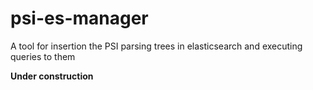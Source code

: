 # psi-es-manager

A tool for insertion the PSI parsing trees in elasticsearch and executing queries to them

**Under construction**

